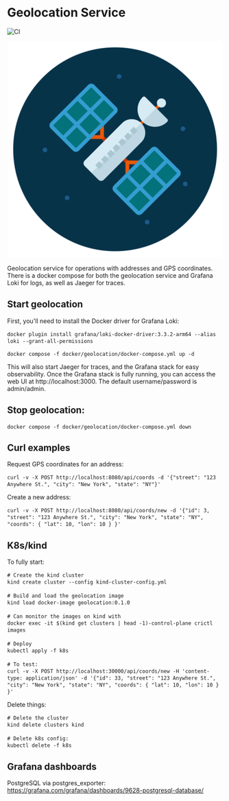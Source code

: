 # Geolocation Service

![CI](https://github.com/mattmoore/geolocation/actions/workflows/ci.yml/badge.svg)

![Logo](docs/images/satelite-icon-vector.png)

Geolocation service for operations with addresses and GPS coordinates. There is a docker compose for both the geolocation service and Grafana Loki for logs, as well as Jaeger for traces.

## Start geolocation

First, you'll need to install the Docker driver for Grafana Loki:

```shell
docker plugin install grafana/loki-docker-driver:3.3.2-arm64 --alias loki --grant-all-permissions
```

```shell
docker compose -f docker/geolocation/docker-compose.yml up -d
```

This will also start Jaeger for traces, and the Grafana stack for easy observability. Once the Grafana stack is fully running, you can access the web UI at http://localhost:3000. The default username/password is admin/admin.

## Stop geolocation:

```shell
docker compose -f docker/geolocation/docker-compose.yml down
```

## Curl examples

Request GPS coordinates for an address:

```shell
curl -v -X POST http://localhost:8080/api/coords -d '{"street": "123 Anywhere St.", "city": "New York", "state": "NY"}'
```

Create a new address:

```shell
curl -v -X POST http://localhost:8080/api/coords/new -d '{"id": 3, "street": "123 Anywhere St.", "city": "New York", "state": "NY", "coords": { "lat": 10, "lon": 10 } }'
```

## K8s/kind

To fully start:

```shell
# Create the kind cluster
kind create cluster --config kind-cluster-config.yml

# Build and load the geolocation image
kind load docker-image geolocation:0.1.0

# Can monitor the images on kind with
docker exec -it $(kind get clusters | head -1)-control-plane crictl images

# Deploy
kubectl apply -f k8s

# To test:
curl -v -X POST http://localhost:30000/api/coords/new -H 'content-type: application/json' -d '{"id": 33, "street": "123 Anywhere St.", "city": "New York", "state": "NY", "coords": { "lat": 10, "lon": 10 } }'
```

Delete things:

```shell
# Delete the cluster
kind delete clusters kind

# Delete k8s config:
kubectl delete -f k8s
```

## Grafana dashboards

PostgreSQL via postgres_exporter: https://grafana.com/grafana/dashboards/9628-postgresql-database/
